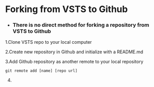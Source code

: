 # Forking from VSTS to Github

* ### There is no direct method for forking a repository from VSTS to Github

1.Clone VSTS repo to your local computer

2.Create new repository in Github and initialize with a README.md

3.Add Github repository as another remote to your local repository

``` git remote add [name] [repo url] ``` 

4. 